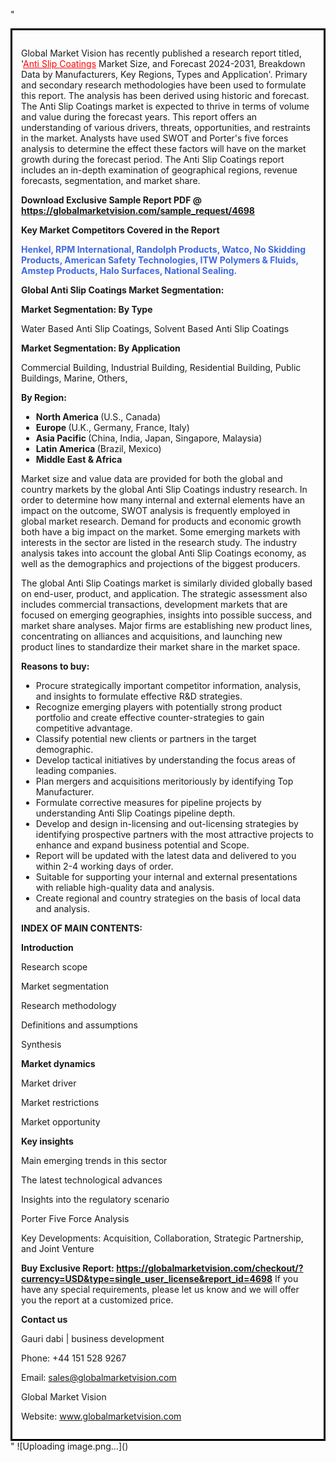 "<div style='border: 3px solid black; padding: 1em;'>

Global Market Vision has recently published a research report titled, '<a style='color: #ff0000;' href='https://globalmarketvision.com/reports/global-anti-slip-coatings-market/4698'>Anti Slip Coatings</a> Market Size, and Forecast 2024-2031, Breakdown Data by Manufacturers, Key Regions, Types and Application'. Primary and secondary research methodologies have been used to formulate this report. The analysis has been derived using historic and forecast. The Anti Slip Coatings market is expected to thrive in terms of volume and value during the forecast years. This report offers an understanding of various drivers, threats, opportunities, and restraints in the market. Analysts have used SWOT and Porter's five forces analysis to determine the effect these factors will have on the market growth during the forecast period. The Anti Slip Coatings report includes an in-depth examination of geographical regions, revenue forecasts, segmentation, and market share.

<strong>Download Exclusive Sample Report PDF @</strong><strong> <a style='color: #ff0000;' href='https://globalmarketvision.com/sample_request/4698?utm_source=linkedinPulse&utm_medium=Dhiraj&utm_campaign=Dhiraj'><strong>https://globalmarketvision.com/sample_request/4698 </strong></a></strong>

<strong>Key Market Competitors Covered in the Report</strong>

<strong style='color: #4169e1;'>Henkel, RPM International, Randolph Products, Watco, No Skidding Products, American Safety Technologies, ITW Polymers & Fluids, Amstep Products, Halo Surfaces, National Sealing.

</strong>

<strong>Global Anti Slip Coatings Market Segmentation:</strong>

<strong>Market Segmentation: By Type</strong>

Water Based Anti Slip Coatings, Solvent Based Anti Slip Coatings

<strong>Market Segmentation: By Application</strong>

Commercial Building, Industrial Building, Residential Building, Public Buildings, Marine, Others,

<strong>By Region:</strong>
<ul>
  <li><strong> North America </strong>(U.S., Canada)</li>
  <li><strong> Europe </strong>(U.K., Germany, France, Italy)</li>
  <li><strong> Asia Pacific </strong>(China, India, Japan, Singapore, Malaysia)</li>
  <li><strong> Latin America </strong>(Brazil, Mexico)</li>
  <li><strong> Middle East &amp; Africa</strong></li>
</ul>
Market size and value data are provided for both the global and country markets by the global Anti Slip Coatings industry research. In order to determine how many internal and external elements have an impact on the outcome, SWOT analysis is frequently employed in global market research. Demand for products and economic growth both have a big impact on the market. Some emerging markets with interests in the sector are listed in the research study. The industry analysis takes into account the global Anti Slip Coatings economy, as well as the demographics and projections of the biggest producers.

The global Anti Slip Coatings market is similarly divided globally based on end-user, product, and application. The strategic assessment also includes commercial transactions, development markets that are focused on emerging geographies, insights into possible success, and market share analyses. Major firms are establishing new product lines, concentrating on alliances and acquisitions, and launching new product lines to standardize their market share in the market space.

<strong>Reasons to buy:</strong>
<ul>
  <li>Procure strategically important competitor information, analysis, and insights to formulate effective R&amp;D strategies.</li>
  <li>Recognize emerging players with potentially strong product portfolio and create effective counter-strategies to gain competitive advantage.</li>
  <li>Classify potential new clients or partners in the target demographic.</li>
  <li>Develop tactical initiatives by understanding the focus areas of leading companies.</li>
  <li>Plan mergers and acquisitions meritoriously by identifying Top Manufacturer.</li>
  <li>Formulate corrective measures for pipeline projects by understanding Anti Slip Coatings pipeline depth.</li>
  <li>Develop and design in-licensing and out-licensing strategies by identifying prospective partners with the most attractive projects to enhance and expand business potential and Scope.</li>
  <li>Report will be updated with the latest data and delivered to you within 2-4 working days of order.</li>
  <li>Suitable for supporting your internal and external presentations with reliable high-quality data and analysis.</li>
  <li>Create regional and country strategies on the basis of local data and analysis.</li>
</ul>
<strong>INDEX OF MAIN CONTENTS:</strong>

<strong>Introduction</strong>

Research scope

Market segmentation

Research methodology

Definitions and assumptions

Synthesis

<strong>Market dynamics</strong>

Market driver

Market restrictions

Market opportunity

<strong>Key insights</strong>

Main emerging trends in this sector

The latest technological advances

Insights into the regulatory scenario

Porter Five Force Analysis

Key Developments: Acquisition, Collaboration, Strategic Partnership, and Joint Venture

<strong>Buy Exclusive Report:</strong><strong> <a style='color: #ff0000;' href='https://globalmarketvision.com/checkout/?currency=USD&type=single_user_license&report_id=4698?utm_source=linkedinPulse&utm_medium=Dhiraj&utm_campaign=Dhiraj'>https://globalmarketvision.com/checkout/?currency=USD&type=single_user_license&report_id=4698</a></strong>
If you have any special requirements, please let us know and we will offer you the report at a customized price.

<strong>Contact us</strong>

Gauri dabi | business development

Phone: +44 151 528 9267

Email: <a href='mailto:sales@globalmarketvision.com'>sales@globalmarketvision.com</a>

Global Market Vision

Website: <a href='http://www.globalmarketvision.com/'>www.globalmarketvision.com</a>

</div>"
![Uploading image.png…]()
